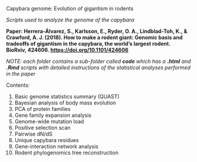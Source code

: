 Capybara genome: Evolution of gigantism in rodents

*Scripts used to analyze the genome of the capybara*

**Paper: Herrera-Álvarez, S., Karlsson, E., Ryder, O. A., Lindblad-Toh, K., & Crawford, A. J. (2018). How to make a rodent giant: Genomic basis and tradeoffs of gigantism in the capybara, the world’s largest rodent. BioRxiv, 424606. https://doi.org/10.1101/424606**

*NOTE: each folder contains a sub-folder called **code** which has a **.html** and **.Rmd** scripts with detailed instructions of the statistical analyses performed in the paper*

Contents:
1. Basic genome statistics summary (QUAST)
2. Bayesian analysis of body mass evolution
3. PCA of protein families
4. Gene family expansion analysis
5. Genome-wide mutation load
6. Positive selection scan
7. Pairwise dN/dS 
8. Unique capybara residues
9. Gene-interaction network analysis
10. Rodent phylogenomics tree reconstruction